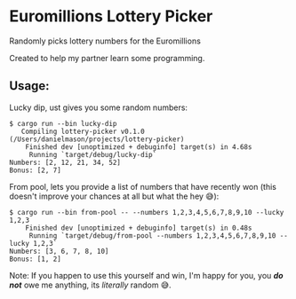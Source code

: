 Euromillions Lottery Picker
===========================

Randomly picks lottery numbers for the Euromillions

Created to help my partner learn some programming.

Usage:
------

Lucky dip, ust gives you some random numbers:

```shell
$ cargo run --bin lucky-dip
   Compiling lottery-picker v0.1.0 (/Users/danielmason/projects/lottery-picker)
    Finished dev [unoptimized + debuginfo] target(s) in 4.68s
     Running `target/debug/lucky-dip`
Numbers: [2, 12, 21, 34, 52]
Bonus: [2, 7]
```

From pool, lets you provide a list of numbers that have recently won (this doesn't improve your chances at all but
what the hey 😅):

```shell
$ cargo run --bin from-pool -- --numbers 1,2,3,4,5,6,7,8,9,10 --lucky 1,2,3
    Finished dev [unoptimized + debuginfo] target(s) in 0.48s
     Running `target/debug/from-pool --numbers 1,2,3,4,5,6,7,8,9,10 --lucky 1,2,3`
Numbers: [3, 6, 7, 8, 10]
Bonus: [1, 2]
```

Note: If you happen to use this yourself and win, I'm happy for you, you _**do not**_ owe me anything, its _literally_
random 😅.
